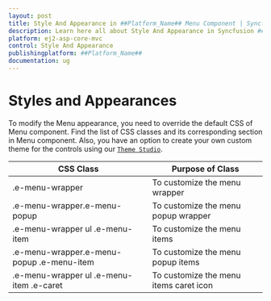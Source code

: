 ```yaml
---
layout: post
title: Style And Appearance in ##Platform_Name## Menu Component | Syncfusion
description: Learn here all about Style And Appearance in Syncfusion ##Platform_Name## Menu component of Syncfusion Essential JS 2 and more.
platform: ej2-asp-core-mvc
control: Style And Appearance
publishingplatform: ##Platform_Name##
documentation: ug
---
```



# Styles and Appearances

To modify the Menu appearance, you need to override the default CSS of Menu component. Find the list of CSS classes and its corresponding section in Menu component. Also, you have an option to create your own custom theme for the controls using our [`Theme Studio`](https://ej2.syncfusion.com/themestudio/?theme=material).

CSS Class | Purpose of Class
-----|-----
|.e-menu-wrapper|To customize the menu wrapper
|.e-menu-wrapper.e-menu-popup|To customize the menu popup wrapper
|.e-menu-wrapper ul .e-menu-item|To customize the menu items
|.e-menu-wrapper.e-menu-popup .e-menu-item|To customize the menu popup items
|.e-menu-wrapper ul .e-menu-item .e-caret|To customize the menu items caret icon